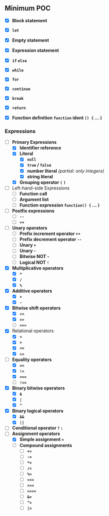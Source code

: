 ## Minimum POC
 - [x] **Block statement**
 - [x] **`let`**
 - [x] **Empty statement**
 - [x] **Expression statement**
 - [x] **`if` `else`**
 - [x] **`while`**
 - [x] **`for`**
 - [x] **`continue`**
 - [x] **`break`**
 - [x] **`return`**
 - [x] **Function definition `function` ident `() {` ... `}`**


### Expressions

 - [ ] **Primary Expressions**
    - [x] **Identifier reference**
    - [x] **Literal**
        - [x] **`null`**
        - [x] **`true` / `false`**
        - [x] **number literal** _(partial: only integers)_
        - [x] **string literal**
    - [x] **Grouping operator `(` `)`**
 - [ ] Left-hand-side Expressions
    - [ ] **Function call**
    - [ ] **Argument list**
    - [ ] **Function expression `function() {` ... `}`**
 - [ ] **Postfix expressions**
    - [ ] **`--`**
    - [ ] **`++`**
 - [ ] **Unary operators**
    - [ ] **Prefix increment operator `++`**
    - [ ] **Prefix decrement operator `--`**
    - [ ] **Unary `+`**
    - [ ] **Unary `-`**
    - [ ] **Bitwise NOT `~`**
    - [ ] **Logical NOT `!`**
 - [x] **Multiplicative operators**
    - [x] **`*`**
    - [x] **`/`**
    - [x] **`%`**
 - [x] **Additive operators**
    - [x] **`+`**
    - [x] **`-`**
 - [x] **Bitwise shift operators**
    - [x] **`<<`**
    - [x] **`>>`**
    - [ ] **`>>>`**
 - [x] Relational operators
    - [x] **`<`**
    - [x] **`>`**
    - [x] **`<=`**
    - [x] **`>=`**
 - [ ] **Equality operators**
    - [x] **`==`**
    - [x] **`!=`**
    - [x] **`===`**
    - [ ] **`!==`**
 - [x] **Binary bitwise operators**
    - [x] **`&`**
    - [x] **`|`**
    - [x] **`^`**
 - [x] **Binary logical operators**
    - [x] **`&&`**
    - [x] **`||`**
 - [ ] **Conditional operator `?` `:`**
 - [ ] **Assignment operators**
    - [x] **Simple assignment `=`**
    - [ ] **Compound assignments**
        - [ ] **`+=`**
        - [ ] **`-=`**
        - [ ] **`*=`**
        - [ ] **`/=`**
        - [ ] **`%=`**
        - [ ] **`<<=`**
        - [ ] **`>>=`**
        - [ ] **`>>>=`**
        - [ ] **`&=`**
        - [ ] **`^=`**
        - [ ] **`|=`**
